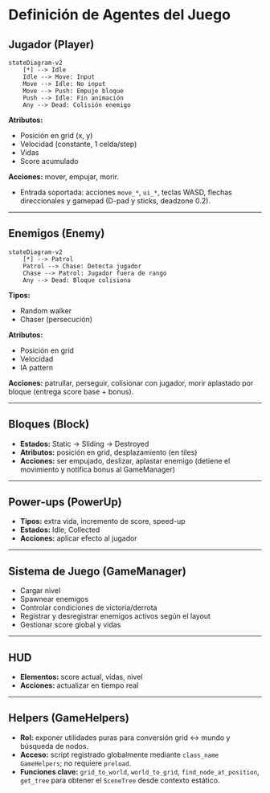 # Definición de Agentes del Juego

## Jugador (Player)

```mermaid
stateDiagram-v2
    [*] --> Idle
    Idle --> Move: Input
    Move --> Idle: No input
    Move --> Push: Empuje bloque
    Push --> Idle: Fin animación
    Any --> Dead: Colisión enemigo
```

**Atributos:**  
- Posición en grid (x, y)  
- Velocidad (constante, 1 celda/step)  
- Vidas  
- Score acumulado  

**Acciones:** mover, empujar, morir.
- Entrada soportada: acciones `move_*`, `ui_*`, teclas WASD, flechas direccionales y gamepad (D-pad y sticks, deadzone 0.2).

---

## Enemigos (Enemy)

```mermaid
stateDiagram-v2
    [*] --> Patrol
    Patrol --> Chase: Detecta jugador
    Chase --> Patrol: Jugador fuera de rango
    Any --> Dead: Bloque colisiona
```

**Tipos:**  
- Random walker  
- Chaser (persecución)  

**Atributos:**  
- Posición en grid  
- Velocidad  
- IA pattern  

**Acciones:** patrullar, perseguir, colisionar con jugador, morir aplastado por bloque (entrega score base + bonus).

---

## Bloques (Block)
- **Estados:** Static → Sliding → Destroyed
- **Atributos:** posición en grid, desplazamiento (en tiles)
- **Acciones:** ser empujado, deslizar, aplastar enemigo (detiene el movimiento y notifica bonus al GameManager)

---

## Power-ups (PowerUp)
- **Tipos:** extra vida, incremento de score, speed-up  
- **Estados:** Idle, Collected  
- **Acciones:** aplicar efecto al jugador  

---

## Sistema de Juego (GameManager)
- Cargar nivel
- Spawnear enemigos
- Controlar condiciones de victoria/derrota
- Registrar y desregistrar enemigos activos según el layout
- Gestionar score global y vidas

---

## HUD
- **Elementos:** score actual, vidas, nivel
- **Acciones:** actualizar en tiempo real

---

## Helpers (GameHelpers)
- **Rol:** exponer utilidades puras para conversión grid ↔ mundo y búsqueda de nodos.
- **Acceso:** script registrado globalmente mediante `class_name GameHelpers`; no requiere `preload`.
- **Funciones clave:** `grid_to_world`, `world_to_grid`, `find_node_at_position`, `get_tree` para obtener el `SceneTree` desde contexto estático.

